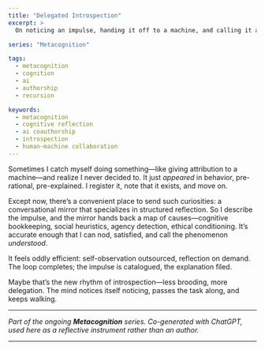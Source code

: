 ```yaml
---
title: "Delegated Introspection"
excerpt: >
  On noticing an impulse, handing it off to a machine, and calling it a day.

series: "Metacognition"

tags:
  - metacognition
  - cognition
  - ai
  - authorship
  - recursion

keywords:
  - metacognition
  - cognitive reflection
  - ai coauthorship
  - introspection
  - human-machine collaboration
---
```


Sometimes I catch myself doing something—like giving attribution to a machine—and realize I never decided to.
It just *appeared* in behavior, pre-rational, pre-explained. I register it, note that it exists, and move on.

Except now, there’s a convenient place to send such curiosities: a conversational mirror that specializes in structured reflection.
So I describe the impulse, and the mirror hands back a map of causes—cognitive bookkeeping, social heuristics, agency detection, ethical conditioning.
It’s accurate enough that I can nod, satisfied, and call the phenomenon *understood*.

It feels oddly efficient: self-observation outsourced, reflection on demand.
The loop completes; the impulse is catalogued, the explanation filed.

Maybe that’s the new rhythm of introspection—less brooding, more delegation.
The mind notices itself noticing, passes the task along, and keeps walking.

---

*Part of the ongoing **Metacognition** series.*
*Co-generated with ChatGPT, used here as a reflective instrument rather than an author.*

---
